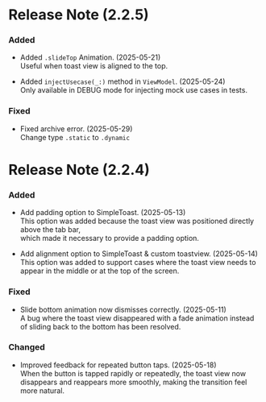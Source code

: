 # Release Note (2.2.5)
### Added
- Added ``.slideTop`` Animation. (2025-05-21)  
  Useful when toast view is aligned to the top.

- Added `injectUsecase(_:)` method in `ViewModel`. (2025-05-24)  
  Only available in DEBUG mode for injecting mock use cases in tests.
  
### Fixed
- Fixed archive error. (2025-05-29)  
  Change type `.static` to `.dynamic`  


# Release Note (2.2.4)
### Added
- Add padding option to SimpleToast. (2025-05-13)  
  This option was added because the toast view was positioned directly above the tab bar,  
  which made it necessary to provide a padding option.
  
- Add alignment option to SimpleToast & custom toastview. (2025-05-14)  
  This option was added to support cases where the toast view needs to appear in the middle or at the top of the screen.  
  
### Fixed
- Slide bottom animation now dismisses correctly. (2025-05-11)  
  A bug where the toast view disappeared with a fade animation instead of sliding back to the bottom has been resolved.
  
### Changed
- Improved feedback for repeated button taps. (2025-05-18)  
  When the button is tapped rapidly or repeatedly, the toast view now disappears and reappears more smoothly, making the transition feel more natural.
